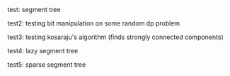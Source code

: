 test: segment tree

test2: testing bit manipulation on some random dp problem

test3: testing kosaraju's algorithm (finds strongly connected components)

test4: lazy segment tree

test5: sparse segment tree
